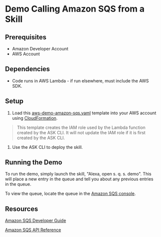 # Demo Calling Amazon SQS from a Skill

## Prerequisites
* Amazon Developer Account
* AWS Account

## Dependencies
* Code runs in AWS Lambda - if run elsewhere, must include the AWS SDK.

## Setup
1. Load this [aws-demo-amazon-sqs.yaml](./aws-demo-amazon-sqs.yaml) template into your AWS account using [CloudFormation](https://console.aws.amazon.com/cloudformation).
> This template creates the IAM role used by the Lambda function created by the ASK CLI. It will not update the IAM role if it is first created by the ASK CLI. 
1. Use the ASK CLI to deploy the skill.

## Running the Demo

To run the demo, simply launch the skill, "Alexa, open s. q. s. demo".  This will place a new entry in the queue and tell you about any previous entries in the queue.

To view the queue, locate the queue in the [Amazon SQS console](https://console.aws.amazon.com/sqs).

## Resources

[Amazon SQS Developer Guide](https://docs.aws.amazon.com/AWSSimpleQueueService/latest/SQSDeveloperGuide/welcome.html)

[Amazon SQS API Reference](https://docs.aws.amazon.com/AWSSimpleQueueService/latest/APIReference/)
